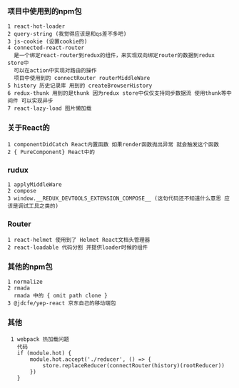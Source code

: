 ### 项目中使用到的npm包

    1 react-hot-loader
    2 query-string (我觉得应该是和qs差不多吧)
    3 js-cookie (设置cookie的)
    4 connected-react-router
      是一个绑定react-router到redux的组件，来实现双向绑定router的数据到redux store中
      可以在action中实现对路由的操作
      项目中使用到的 connectRouter routerMiddleWare
    5 history 历史记录库 用到的 createBrowserHistory
    6 redux-thunk 用到的是thunk 因为redux store中仅仅支持同步数据流 使用thunk等中间件 可以实现异步
    7 react-lazy-load 图片懒加载

### 关于React的
    1 componentDidCatch React内置函数 如果render函数抛出异常 就会触发这个函数   
    2 { PureComponent} React中的



### rudux 
    1 applyMiddleWare
    2 compose
    3 window.__REDUX_DEVTOOLS_EXTENSION_COMPOSE__ (这句代码还不知道什么意思 应该是调试工具之类的)

###  Router
    1 react-helmet 使用到了 Helmet React文档头管理器
    2 react-loadable 代码分割 并提供loader时候的组件

### 其他的npm包

    1 normalize 
    2 rmada
      rmada 中的 { omit path clone }
    3 @jdcfe/yep-react 京东自己的移动端包



### 其他

     1 webpack 热加载问题
       代码
       if (module.hot) {
           module.hot.accept('./reducer', () => {
               store.replaceReducer(connectRouter(history)(rootReducer))
           })
       }